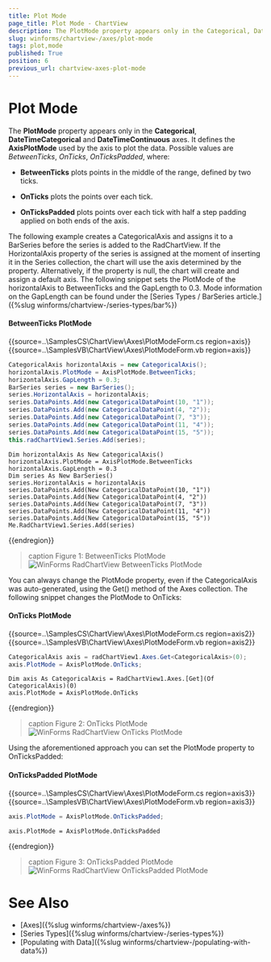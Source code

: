 ```yaml
---
title: Plot Mode
page_title: Plot Mode - ChartView
description: The PlotMode property appears only in the Categorical, DateTimeCategorical and DateTimeContinuous axes.
slug: winforms/chartview-/axes/plot-mode
tags: plot,mode
published: True
position: 6
previous_url: chartview-axes-plot-mode
---
```


# Plot Mode

The __PlotMode__ property appears only in the __Categorical__, __DateTimeCategorical__ and __DateTimeContinuous__ axes. It defines the __AxisPlotMode__ used by the axis to plot the data. Possible values are *BetweenTicks*, *OnTicks*, *OnTicksPadded*, where:

* __BetweenTicks__  plots points in the middle of the range, defined by two ticks.

* __OnTicks__  plots the points over each tick.

* __OnTicksPadded__ plots points over each tick with half a step padding applied on both ends of the axis.

The following example creates a CategoricalAxis and assigns it to a BarSeries before the series is added to the RadChartView. If the HorizontalAxis property of the series is assigned at the moment of inserting it in the Series collection, the chart will use the axis determined by the property. Alternatively, if the property is null, the chart will create and assign a default axis. The following snippet sets the PlotMode of the horizontalAxis to BetweenTicks and the GapLength to 0.3. Mode information on the GapLength can be found under the [Series Types / BarSeries article.]({%slug winforms/chartview-/series-types/bar%})

#### BetweenTicks PlotMode

{{source=..\SamplesCS\ChartView\Axes\PlotModeForm.cs region=axis}} 
{{source=..\SamplesVB\ChartView\Axes\PlotModeForm.vb region=axis}} 

````C#
CategoricalAxis horizontalAxis = new CategoricalAxis();
horizontalAxis.PlotMode = AxisPlotMode.BetweenTicks;
horizontalAxis.GapLength = 0.3;
BarSeries series = new BarSeries();
series.HorizontalAxis = horizontalAxis;
series.DataPoints.Add(new CategoricalDataPoint(10, "1"));
series.DataPoints.Add(new CategoricalDataPoint(4, "2"));
series.DataPoints.Add(new CategoricalDataPoint(7, "3"));
series.DataPoints.Add(new CategoricalDataPoint(11, "4"));
series.DataPoints.Add(new CategoricalDataPoint(15, "5"));
this.radChartView1.Series.Add(series);

````
````VB.NET
Dim horizontalAxis As New CategoricalAxis()
horizontalAxis.PlotMode = AxisPlotMode.BetweenTicks
horizontalAxis.GapLength = 0.3
Dim series As New BarSeries()
series.HorizontalAxis = horizontalAxis
series.DataPoints.Add(New CategoricalDataPoint(10, "1"))
series.DataPoints.Add(New CategoricalDataPoint(4, "2"))
series.DataPoints.Add(New CategoricalDataPoint(7, "3"))
series.DataPoints.Add(New CategoricalDataPoint(11, "4"))
series.DataPoints.Add(New CategoricalDataPoint(15, "5"))
Me.RadChartView1.Series.Add(series)

````

{{endregion}} 

>caption Figure 1: BetweenTicks PlotMode
![WinForms RadChartView BetweenTicks PlotMode](images/chartview-axes-plot-mode001.png)

You can always change the PlotMode property, even if the CategoricalAxis was auto-generated, using the Get() method of the Axes collection. The following snippet changes the PlotMode to OnTicks: 

#### OnTicks PlotMode

{{source=..\SamplesCS\ChartView\Axes\PlotModeForm.cs region=axis2}} 
{{source=..\SamplesVB\ChartView\Axes\PlotModeForm.vb region=axis2}} 

````C#
CategoricalAxis axis = radChartView1.Axes.Get<CategoricalAxis>(0);
axis.PlotMode = AxisPlotMode.OnTicks;

````
````VB.NET
Dim axis As CategoricalAxis = RadChartView1.Axes.[Get](Of CategoricalAxis)(0)
axis.PlotMode = AxisPlotMode.OnTicks

````

{{endregion}} 

>caption Figure 2: OnTicks PlotMode
![WinForms RadChartView OnTicks PlotMode](images/chartview-axes-plot-mode002.png)

Using the aforementioned approach you can set the PlotMode property to OnTicksPadded: 

#### OnTicksPadded PlotMode

{{source=..\SamplesCS\ChartView\Axes\PlotModeForm.cs region=axis3}} 
{{source=..\SamplesVB\ChartView\Axes\PlotModeForm.vb region=axis3}} 

````C#
axis.PlotMode = AxisPlotMode.OnTicksPadded;

````
````VB.NET
axis.PlotMode = AxisPlotMode.OnTicksPadded

````

{{endregion}} 

>caption Figure 3: OnTicksPadded PlotMode
![WinForms RadChartView OnTicksPadded PlotMode](images/chartview-axes-plot-mode003.png)

# See Also

* [Axes]({%slug winforms/chartview-/axes%})
* [Series Types]({%slug winforms/chartview-/series-types%})
* [Populating with Data]({%slug winforms/chartview-/populating-with-data%})

